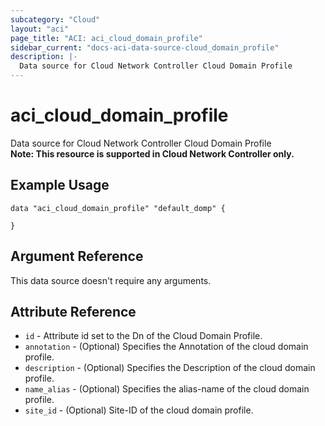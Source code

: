 ```yaml
---
subcategory: "Cloud"
layout: "aci"
page_title: "ACI: aci_cloud_domain_profile"
sidebar_current: "docs-aci-data-source-cloud_domain_profile"
description: |-
  Data source for Cloud Network Controller Cloud Domain Profile
---
```


# aci_cloud_domain_profile

Data source for Cloud Network Controller Cloud Domain Profile  
<b>Note: This resource is supported in Cloud Network Controller only.</b>

## Example Usage

```hcl
data "aci_cloud_domain_profile" "default_domp" {

}
```

## Argument Reference

This data source doesn't require any arguments.

## Attribute Reference

- `id` - Attribute id set to the Dn of the Cloud Domain Profile.
- `annotation` - (Optional) Specifies the Annotation of the cloud domain profile.
- `description` - (Optional) Specifies the Description of the cloud domain profile.
- `name_alias` - (Optional) Specifies the alias-name of the cloud domain profile.
- `site_id` - (Optional) Site-ID of the cloud domain profile.
